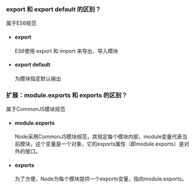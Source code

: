 <!--
 * @Descripttion: 
 * @version: 
 * @Author: shenjia
 * @Date: 2020-12-06 11:19:48
 * @LastEditors: shenjia
 * @LastEditTime: 2020-12-06 11:40:58
-->

### export 和 export default 的区别？

属于ES6规范

- #### export
  ES6使用 export 和 import 来导出、导入模块

- #### export default
  为模块指定默认输出


### 扩展：module.exports 和 exports 的区别？

属于CommonJS模块规范

- #### module.exports
  Node采用CommonJS模块规范，其规定每个模块内部，module变量代表当前模块，这个变量是一个对象，它的exports属性（即module.exports）是对外的接口。

- #### exports
  为了方便，Node为每个模块提供一个exports变量，指向module.exports。
